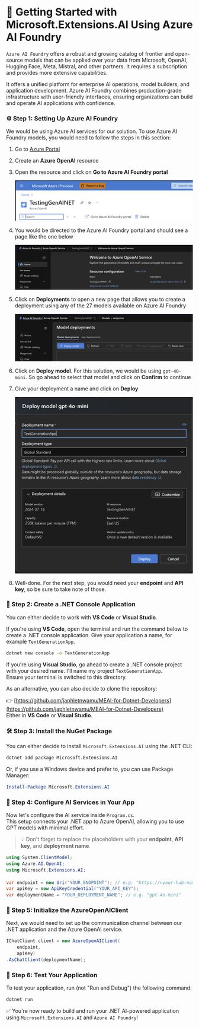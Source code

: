 # 🌱 Getting Started with Microsoft.Extensions.AI Using Azure AI Foundry

`Azure AI Foundry` offers a robust and growing catalog of frontier and open-source models that can be applied over your data from Microsoft, OpenAI, Hugging Face, Meta, Mistral, and other partners. It requires a subscription and provides more extensive capabilities. 

It offers a unified platform for enterprise AI operations, model builders, and application development. Azure AI Foundry combines production-grade infrastructure with user-friendly interfaces, ensuring organizations can build and operate AI applications with confidence.


### ⚙️ Step 1: Setting Up Azure AI Foundry

We would be using Azure AI services for our solution. To use Azure AI Foundry models, you would need to follow the steps in this section:

1. Go to [Azure Portal](https://portal.azure.com)

2. Create an **Azure OpenAI** resource

3. Open the resource and click on **Go to Azure AI Foundry portal**

    ![Creating an Azure OpenAI resource](/MEAI-Azure-OpenAI/images/create-an-azure-openai-resource.png)

4. You would be directed to the Azure AI Foundry portal and should see a page like the one below

    ![The Azure AI Foundry portal](/MEAI-Azure-OpenAI/images/azure-ai-foundry-portal.png)

5. Click on **Deployments** to open a new page that allows you to create a deployment using any of the 27 models available on Azure AI Foundry

    ![The Azure AI models deployment page](/MEAI-Azure-OpenAI/images/azure-ai-model-deployment-page.png)

6. Click on **Deploy model**. For this solution, we would be using `gpt-40-mini`. So go ahead to select that model and click on **Confirm** to continue

7. Give your deployment a name and click on **Deploy**

    ![Creating a model deployment](/MEAI-Azure-OpenAI/images/creating-a-deployment.png)

8. Well-done. For the next step, you would need your **endpoint** and **API key**, so be sure to take note of those.


### 🚀 Step 2: Create a .NET Console Application

You can either decide to work with **VS Code** or **Visual Studio**.

If you're using **VS Code**, open the terminal and run the command below to create a .NET console application. Give your application a name, for example `TextGenerationApp`.

```bash
dotnet new console -o TextGenerationApp
```

If you're using **Visual Studio**, go ahead to create a .NET console project with your desired name. I'll name my project `TextGenerationApp`.  
Ensure your terminal is switched to this directory.

As an alternative, you can also decide to clone the repository:

👉 [https://github.com/japhletnwamu/MEAI-for-Dotnet-Developers](https://github.com/japhletnwamu/MEAI-for-Dotnet-Developers)  
Either in **VS Code** or **Visual Studio**.


### 🛠️ Step 3: Install the NuGet Package

You can either decide to install `Microsoft.Extensions.AI` using the .NET CLI:

```bash
dotnet add package Microsoft.Extensions.AI
```

Or, if you use a Windows device and prefer to, you can use Package Manager:

```powershell
Install-Package Microsoft.Extensions.AI
```

### 🔗 Step 4: Configure AI Services in Your App

Now let's configure the AI service inside `Program.cs`.  
This setup connects your .NET app to Azure OpenAI, allowing you to use GPT models with minimal effort.

> 💡 Don't forget to replace the placeholders with your **endpoint**, **API key**, and **deployment name**.

```csharp
using System.ClientModel;
using Azure.AI.OpenAI;
using Microsoft.Extensions.AI;

var endpoint = new Uri("YOUR_ENDPOINT"); // e.g. "https://<your-hub-name>.openai.azure.com/"
var apiKey = new ApiKeyCredential("YOUR_API_KEY");
var deploymentName = "YOUR_DEPLOYMENT_NAME"; // e.g. "gpt-4o-mini"
```

### 🔧 Step 5: Initialize the AzureOpenAIClient

Next, we would need to set up the communication channel between our .NET application and the Azure OpenAI service.

```csharp
IChatClient client = new AzureOpenAIClient(
    endpoint,
    apiKey)
.AsChatClient(deploymentName);
```

### 💬 Step 6: Test Your Application

To test your application, run (not "Run and Debug") the following command:

```bash
dotnet run
```

✅ You're now ready to build and run your .NET AI-powered application using `Microsoft.Extensions.AI` and `Azure AI Foundry`!
